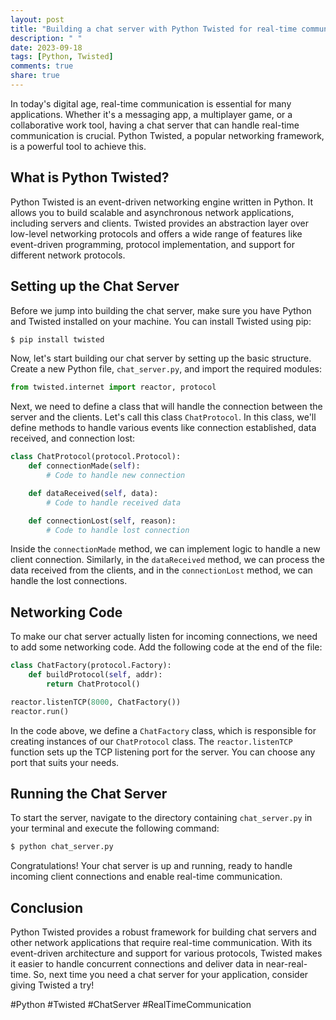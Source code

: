 ```yaml
---
layout: post
title: "Building a chat server with Python Twisted for real-time communication"
description: " "
date: 2023-09-18
tags: [Python, Twisted]
comments: true
share: true
---
```


In today's digital age, real-time communication is essential for many applications. Whether it's a messaging app, a multiplayer game, or a collaborative work tool, having a chat server that can handle real-time communication is crucial. Python Twisted, a popular networking framework, is a powerful tool to achieve this.

## What is Python Twisted?

Python Twisted is an event-driven networking engine written in Python. It allows you to build scalable and asynchronous network applications, including servers and clients. Twisted provides an abstraction layer over low-level networking protocols and offers a wide range of features like event-driven programming, protocol implementation, and support for different network protocols.

## Setting up the Chat Server

Before we jump into building the chat server, make sure you have Python and Twisted installed on your machine. You can install Twisted using pip:

```bash
$ pip install twisted
```

Now, let's start building our chat server by setting up the basic structure. Create a new Python file, `chat_server.py`, and import the required modules:

```python
from twisted.internet import reactor, protocol
```

Next, we need to define a class that will handle the connection between the server and the clients. Let's call this class `ChatProtocol`. In this class, we'll define methods to handle various events like connection established, data received, and connection lost:

```python
class ChatProtocol(protocol.Protocol):
    def connectionMade(self):
        # Code to handle new connection

    def dataReceived(self, data):
        # Code to handle received data

    def connectionLost(self, reason):
        # Code to handle lost connection
```

Inside the `connectionMade` method, we can implement logic to handle a new client connection. Similarly, in the `dataReceived` method, we can process the data received from the clients, and in the `connectionLost` method, we can handle the lost connections.

## Networking Code

To make our chat server actually listen for incoming connections, we need to add some networking code. Add the following code at the end of the file:

```python
class ChatFactory(protocol.Factory):
    def buildProtocol(self, addr):
        return ChatProtocol()

reactor.listenTCP(8000, ChatFactory())
reactor.run()
```

In the code above, we define a `ChatFactory` class, which is responsible for creating instances of our `ChatProtocol` class. The `reactor.listenTCP` function sets up the TCP listening port for the server. You can choose any port that suits your needs.

## Running the Chat Server

To start the server, navigate to the directory containing `chat_server.py` in your terminal and execute the following command:

```bash
$ python chat_server.py
```

Congratulations! Your chat server is up and running, ready to handle incoming client connections and enable real-time communication.

## Conclusion

Python Twisted provides a robust framework for building chat servers and other network applications that require real-time communication. With its event-driven architecture and support for various protocols, Twisted makes it easier to handle concurrent connections and deliver data in near-real-time. So, next time you need a chat server for your application, consider giving Twisted a try!

#Python #Twisted #ChatServer #RealTimeCommunication
